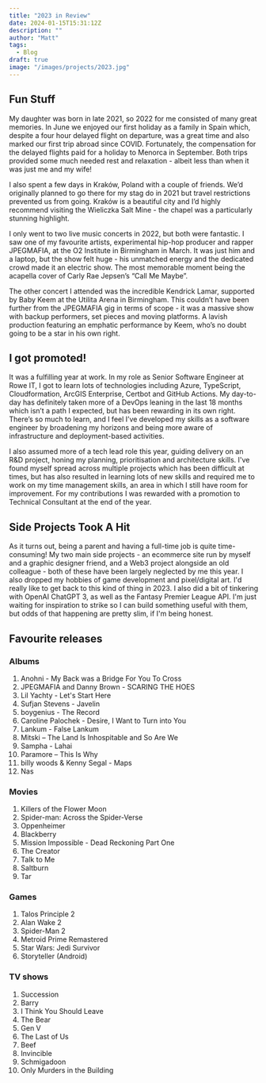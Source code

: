 ```yaml
---
title: "2023 in Review"
date: 2024-01-15T15:31:12Z
description: ""
author: "Matt"
tags:
  - Blog
draft: true
image: "/images/projects/2023.jpg"
---
```


## Fun Stuff
My daughter was born in late 2021, so 2022 for me consisted of many great memories. In June we enjoyed our first holiday as a family in Spain which, despite a four hour delayed flight on departure, was a great time and also marked our first trip abroad since COVID. Fortunately, the compensation for the delayed flights paid for a holiday to Menorca in September. Both trips provided some much needed rest and relaxation - albeit less than when it was just me and my wife! 

I also spent a few days in Kraków, Poland with a couple of friends. We’d originally planned to go there for my stag do in 2021 but travel restrictions prevented us from going. Kraków is a beautiful city and I’d highly recommend visiting the Wieliczka Salt Mine - the chapel was a particularly stunning highlight.

I only went to two live music concerts in 2022, but both were fantastic. I saw one of my favourite artists, experimental hip-hop producer and rapper JPEGMAFIA, at the O2 Institute in Birmingham in March. It was just him and a laptop, but the show felt huge - his unmatched energy and the dedicated crowd made it an electric show. The most memorable moment being the acapella cover of Carly Rae Jepsen’s “Call Me Maybe”.

The other concert I attended was the incredible Kendrick Lamar, supported by Baby Keem at the Utilita Arena in Birmingham. This couldn’t have been further from the JPEGMAFIA gig in terms of scope - it was a massive show with backup performers, set pieces and moving platforms. A lavish production featuring an emphatic performance by Keem, who’s no doubt going to be a star in his own right.

## I got promoted! 
It was a fulfilling year at work. In my role as Senior Software Engineer at Rowe IT, I got to learn lots of technologies including Azure, TypeScript, Cloudformation, ArcGIS Enterprise, Certbot and GitHub Actions. My day-to-day has definitely taken more of a DevOps leaning in the last 18 months which isn’t a path I expected, but has been rewarding in its own right. There’s so much to learn, and I feel I’ve developed my skills as a software engineer by broadening my horizons and being more aware of infrastructure and deployment-based activities.

I also assumed more of a tech lead role this year, guiding delivery on an R&D project, honing my planning, prioritisation and architecture skills. I've found myself spread across multiple projects which has been difficult at times, but has also resulted in learning lots of new skills and required me to work on my time management skills, an area in which I still have room for improvement. For my contributions I was rewarded with a promotion to Technical Consultant at the end of the year. 

## Side Projects Took A Hit
As it turns out, being a parent and having a full-time job is quite time-consuming! My two main side projects - an ecommerce site run by myself and a graphic designer friend, and a Web3 project alongside an old colleague - both of these have been largely neglected by me this year. I also dropped my hobbies of game development and pixel/digital art. I'd really like to get back to this kind of thing in 2023. I also did a bit of tinkering with OpenAI ChatGPT 3, as well as the Fantasy Premier League API. I'm just waiting for inspiration to strike so I can build something useful with them, but odds of that happening are pretty slim, if I'm being honest. 

## Favourite releases

### Albums
1. Anohni - My Back was a Bridge For You To Cross
2. JPEGMAFIA and Danny Brown - SCARING THE HOES
3. Lil Yachty - Let's Start Here
4. Sufjan Stevens - Javelin
5. boygenius - The Record
6. Caroline Palochek - Desire, I Want to Turn into You
7. Lankum - False Lankum
8. Mitski – The Land Is Inhospitable and So Are We
9. Sampha - Lahai
10. Paramore – This Is Why
11. billy woods & Kenny Segal - Maps
12. Nas

### Movies
1. Killers of the Flower Moon
2. Spider-man: Across the Spider-Verse
3. Oppenheimer
4. Blackberry
6. Mission Impossible - Dead Reckoning Part One
7. The Creator
8. Talk to Me
9. Saltburn
10. Tar

### Games 
1. Talos Principle 2
2. Alan Wake 2
3. Spider-Man 2
4. Metroid Prime Remastered
5. Star Wars: Jedi Survivor
6. Storyteller (Android)

### TV shows 
1. Succession
2. Barry
3. I Think You Should Leave
4. The Bear
5. Gen V
6. The Last of Us
7. Beef
8. Invincible
9. Schmigadoon
10. Only Murders in the Building
